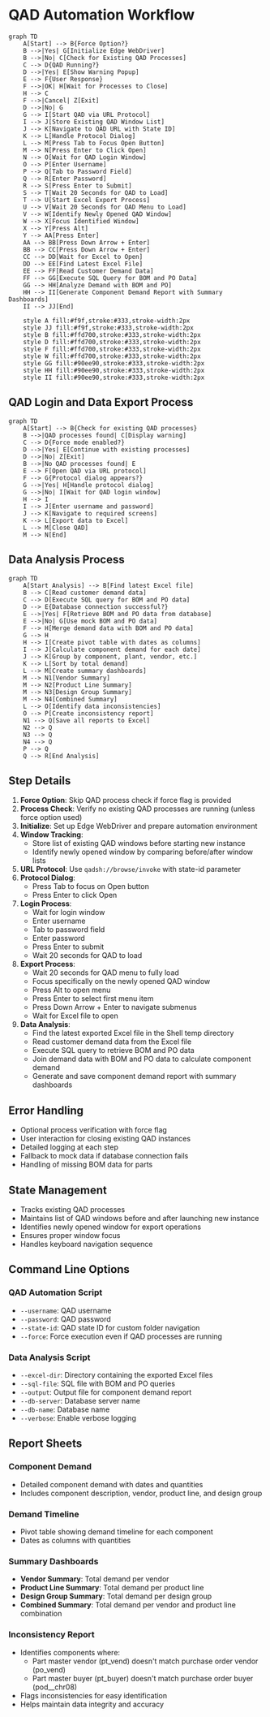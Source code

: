 # QAD Automation Workflow

```mermaid
graph TD
    A[Start] --> B{Force Option?}
    B -->|Yes| G[Initialize Edge WebDriver]
    B -->|No| C[Check for Existing QAD Processes]
    C --> D{QAD Running?}
    D -->|Yes| E[Show Warning Popup]
    E --> F{User Response}
    F -->|OK| H[Wait for Processes to Close]
    H --> C
    F -->|Cancel| Z[Exit]
    D -->|No| G
    G --> I[Start QAD via URL Protocol]
    I --> J[Store Existing QAD Window List]
    J --> K[Navigate to QAD URL with State ID]
    K --> L[Handle Protocol Dialog]
    L --> M[Press Tab to Focus Open Button]
    M --> N[Press Enter to Click Open]
    N --> O[Wait for QAD Login Window]
    O --> P[Enter Username]
    P --> Q[Tab to Password Field]
    Q --> R[Enter Password]
    R --> S[Press Enter to Submit]
    S --> T[Wait 20 Seconds for QAD to Load]
    T --> U[Start Excel Export Process]
    U --> V[Wait 20 Seconds for QAD Menu to Load]
    V --> W[Identify Newly Opened QAD Window]
    W --> X[Focus Identified Window]
    X --> Y[Press Alt]
    Y --> AA[Press Enter]
    AA --> BB[Press Down Arrow + Enter]
    BB --> CC[Press Down Arrow + Enter]
    CC --> DD[Wait for Excel to Open]
    DD --> EE[Find Latest Excel File]
    EE --> FF[Read Customer Demand Data]
    FF --> GG[Execute SQL Query for BOM and PO Data]
    GG --> HH[Analyze Demand with BOM and PO]
    HH --> II[Generate Component Demand Report with Summary Dashboards]
    II --> JJ[End]

    style A fill:#f9f,stroke:#333,stroke-width:2px
    style JJ fill:#f9f,stroke:#333,stroke-width:2px
    style B fill:#ffd700,stroke:#333,stroke-width:2px
    style D fill:#ffd700,stroke:#333,stroke-width:2px
    style F fill:#ffd700,stroke:#333,stroke-width:2px
    style W fill:#ffd700,stroke:#333,stroke-width:2px
    style GG fill:#90ee90,stroke:#333,stroke-width:2px
    style HH fill:#90ee90,stroke:#333,stroke-width:2px
    style II fill:#90ee90,stroke:#333,stroke-width:2px
```

## QAD Login and Data Export Process

```mermaid
graph TD
    A[Start] --> B{Check for existing QAD processes}
    B -->|QAD processes found| C[Display warning]
    C --> D{Force mode enabled?}
    D -->|Yes| E[Continue with existing processes]
    D -->|No| Z[Exit]
    B -->|No QAD processes found| E
    E --> F[Open QAD via URL protocol]
    F --> G{Protocol dialog appears?}
    G -->|Yes| H[Handle protocol dialog]
    G -->|No| I[Wait for QAD login window]
    H --> I
    I --> J[Enter username and password]
    J --> K[Navigate to required screens]
    K --> L[Export data to Excel]
    L --> M[Close QAD]
    M --> N[End]
```

## Data Analysis Process

```mermaid
graph TD
    A[Start Analysis] --> B[Find latest Excel file]
    B --> C[Read customer demand data]
    C --> D[Execute SQL query for BOM and PO data]
    D --> E{Database connection successful?}
    E -->|Yes| F[Retrieve BOM and PO data from database]
    E -->|No| G[Use mock BOM and PO data]
    F --> H[Merge demand data with BOM and PO data]
    G --> H
    H --> I[Create pivot table with dates as columns]
    I --> J[Calculate component demand for each date]
    J --> K[Group by component, plant, vendor, etc.]
    K --> L[Sort by total demand]
    L --> M[Create summary dashboards]
    M --> N1[Vendor Summary]
    M --> N2[Product Line Summary]
    M --> N3[Design Group Summary]
    M --> N4[Combined Summary]
    L --> O[Identify data inconsistencies]
    O --> P[Create inconsistency report]
    N1 --> Q[Save all reports to Excel]
    N2 --> Q
    N3 --> Q
    N4 --> Q
    P --> Q
    Q --> R[End Analysis]
```

## Step Details

1. **Force Option**: Skip QAD process check if force flag is provided
2. **Process Check**: Verify no existing QAD processes are running (unless force option used)
3. **Initialize**: Set up Edge WebDriver and prepare automation environment
4. **Window Tracking**: 
   - Store list of existing QAD windows before starting new instance
   - Identify newly opened window by comparing before/after window lists
5. **URL Protocol**: Use `qadsh://browse/invoke` with state-id parameter
6. **Protocol Dialog**: 
   - Press Tab to focus on Open button
   - Press Enter to click Open
7. **Login Process**: 
   - Wait for login window
   - Enter username
   - Tab to password field
   - Enter password
   - Press Enter to submit
   - Wait 20 seconds for QAD to load
8. **Export Process**: 
   - Wait 20 seconds for QAD menu to fully load
   - Focus specifically on the newly opened QAD window
   - Press Alt to open menu
   - Press Enter to select first menu item
   - Press Down Arrow + Enter to navigate submenus
   - Wait for Excel file to open
9. **Data Analysis**:
   - Find the latest exported Excel file in the Shell temp directory
   - Read customer demand data from the Excel file
   - Execute SQL query to retrieve BOM and PO data
   - Join demand data with BOM and PO data to calculate component demand
   - Generate and save component demand report with summary dashboards

## Error Handling

- Optional process verification with force flag
- User interaction for closing existing QAD instances
- Detailed logging at each step
- Fallback to mock data if database connection fails
- Handling of missing BOM data for parts

## State Management

- Tracks existing QAD processes
- Maintains list of QAD windows before and after launching new instance
- Identifies newly opened window for export operations
- Ensures proper window focus
- Handles keyboard navigation sequence

## Command Line Options

### QAD Automation Script
- `--username`: QAD username
- `--password`: QAD password
- `--state-id`: QAD state ID for custom folder navigation
- `--force`: Force execution even if QAD processes are running

### Data Analysis Script
- `--excel-dir`: Directory containing the exported Excel files
- `--sql-file`: SQL file with BOM and PO queries
- `--output`: Output file for component demand report
- `--db-server`: Database server name
- `--db-name`: Database name
- `--verbose`: Enable verbose logging

## Report Sheets

### Component Demand
- Detailed component demand with dates and quantities
- Includes component description, vendor, product line, and design group

### Demand Timeline
- Pivot table showing demand timeline for each component
- Dates as columns with quantities

### Summary Dashboards
- **Vendor Summary**: Total demand per vendor
- **Product Line Summary**: Total demand per product line
- **Design Group Summary**: Total demand per design group
- **Combined Summary**: Total demand per vendor and product line combination

### Inconsistency Report
- Identifies components where:
  - Part master vendor (pt_vend) doesn't match purchase order vendor (po_vend)
  - Part master buyer (pt_buyer) doesn't match purchase order buyer (pod__chr08)
- Flags inconsistencies for easy identification
- Helps maintain data integrity and accuracy
